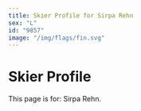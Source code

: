 ```yaml
---
title: Skier Profile for Sirpa Rehn
sex: "L"
id: "9857"
image: "/img/flags/fin.svg" 
---
```


# Skier Profile

This page is for: Sirpa Rehn.
    